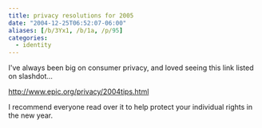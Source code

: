```yaml
---
title: privacy resolutions for 2005
date: "2004-12-25T06:52:07-06:00"
aliases: [/b/3Yx1, /b/1a, /p/95]
categories:
  - identity
---
```


I've always been big on consumer privacy, and loved seeing this link listed on slashdot...

<http://www.epic.org/privacy/2004tips.html>

I recommend everyone read over it to help protect your individual rights in the new year.
